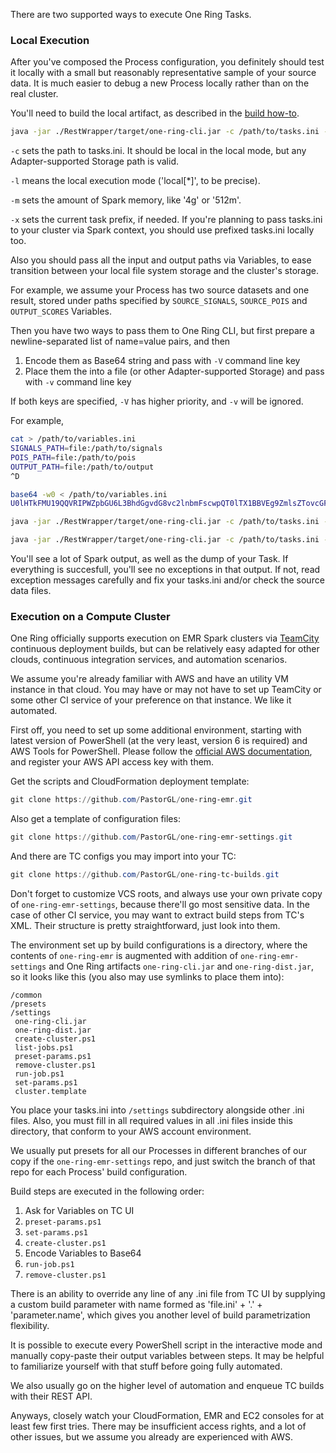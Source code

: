 There are two supported ways to execute One Ring Tasks.

### Local Execution

After you've composed the Process configuration, you definitely should test it locally with a small but reasonably representative sample of your source data. It is much easier to debug a new Process locally rather than on the real cluster.

You'll need to build the local artifact, as described in the [build how-to](BUILD.md).

```bash
java -jar ./RestWrapper/target/one-ring-cli.jar -c /path/to/tasks.ini -l -m 6g -x spark.meta
```

`-c` sets the path to tasks.ini. It should be local in the local mode, but any Adapter-supported Storage path is valid.

`-l` means the local execution mode ('local[*]', to be precise).

`-m` sets the amount of Spark memory, like '4g' or '512m'.

`-x` sets the current task prefix, if needed. If you're planning to pass tasks.ini to your cluster via Spark context, you should use prefixed tasks.ini locally too.

Also you should pass all the input and output paths via Variables, to ease transition between your local file system storage and the cluster's storage.

For example, we assume your Process has two source datasets and one result, stored under paths specified by `SOURCE_SIGNALS`, `SOURCE_POIS` and `OUTPUT_SCORES` Variables.

Then you have two ways to pass them to One Ring CLI, but first prepare a newline-separated list of name=value pairs, and then
1. Encode them as Base64 string and pass with `-V` command line key
1. Place them the into a file (or other Adapter-supported Storage) and pass with `-v` command line key

If both keys are specified, `-V` has higher priority, and `-v` will be ignored.

For example,

```bash
cat > /path/to/variables.ini
SIGNALS_PATH=file:/path/to/signals
POIS_PATH=file:/path/to/pois
OUTPUT_PATH=file:/path/to/output
^D

base64 -w0 < /path/to/variables.ini
U0lHTkFMU19QQVRIPWZpbGU6L3BhdGgvdG8vc2lnbmFscwpQT0lTX1BBVEg9ZmlsZTovcGF0aC90by9wb2lzCk9VVFBVVF9QQVRIPWZpbGU6L3BhdGgvdG8vb3V0cHV0Cg==

java -jar ./RestWrapper/target/one-ring-cli.jar -c /path/to/tasks.ini -l -m 6g -V U0lHTkFMU19QQVRIPWZpbGU6L3BhdGgvdG8vc2lnbmFscwpQT0lTX1BBVEg9ZmlsZTovcGF0aC90by9wb2lzCk9VVFBVVF9QQVRIPWZpbGU6L3BhdGgvdG8vb3V0cHV0Cg==

java -jar ./RestWrapper/target/one-ring-cli.jar -c /path/to/tasks.ini -l -m 6g -v /path/to/variables.ini
```

You'll see a lot of Spark output, as well as the dump of your Task. If everything is succesfull, you'll see no exceptions in that output. If not, read exception messages carefully and fix your tasks.ini and/or check the source data files.

### Execution on a Compute Cluster

One Ring officially supports execution on EMR Spark clusters via [TeamCity](https://www.jetbrains.com/teamcity/) continuous deployment builds, but can be relatively easy adapted for other clouds, continuous integration services, and automation scenarios.

We assume you're already familiar with AWS and have an utility VM instance in that cloud. You may have or may not have to set up TeamCity or some other CI service of your preference on that instance. We like it automated.

First off, you need to set up some additional environment, starting with latest version of PowerShell (at the very least, version 6 is required) and AWS Tools for PowerShell. Please follow the [official AWS documentation](https://aws.amazon.com/powershell/), and register your AWS API access key with them.

Get the scripts and CloudFormation deployment template:
```powershell
git clone https://github.com/PastorGL/one-ring-emr.git
```

Also get a template of configuration files:
```powershell
git clone https://github.com/PastorGL/one-ring-emr-settings.git
```

And there are TC configs you may import into your TC:
```powershell
git clone https://github.com/PastorGL/one-ring-tc-builds.git
```

Don't forget to customize VCS roots, and always use your own private copy of `one-ring-emr-settings`, because there'll go most sensitive data. In the case of other CI service, you may want to extract build steps from TC's XML. Their structure is pretty straightforward, just look into them.

The environment set up by build configurations is a directory, where the contents of `one-ring-emr` is augmented with addition of `one-ring-emr-settings` and One Ring artifacts `one-ring-cli.jar` and `one-ring-dist.jar`, so it looks like this (you also may use symlinks to place them into):

```
/common
/presets
/settings
 one-ring-cli.jar
 one-ring-dist.jar
 create-cluster.ps1
 list-jobs.ps1
 preset-params.ps1
 remove-cluster.ps1
 run-job.ps1
 set-params.ps1
 cluster.template
```

You place your tasks.ini into `/settings` subdirectory alongside other .ini files. Also, you must fill in all required values in all .ini files inside this directory, that conform to your AWS account environment.

We usually put presets for all our Processes in different branches of our copy if the `one-ring-emr-settings` repo, and just switch the branch of that repo for each Process' build configuration.

Build steps are executed in the following order:
1. Ask for Variables on TC UI
1. `preset-params.ps1`
1. `set-params.ps1`
1. `create-cluster.ps1`
1. Encode Variables to Base64
1. `run-job.ps1`
1. `remove-cluster.ps1`

There is an ability to override any line of any .ini file from TC UI by supplying a custom build parameter with name formed as 'file.ini' + '.' + 'parameter.name', which gives you another level of build parametrization flexibility.

It is possible to execute every PowerShell script in the interactive mode and manually copy-paste their output variables between steps. It may be helpful to familiarize yourself with that stuff before going fully automated.

We also usually go on the higher level of automation and enqueue TC builds with their REST API.

Anyways, closely watch your CloudFormation, EMR and EC2 consoles for at least few first tries. There may be insufficient access rights, and a lot of other issues, but we assume you already are experienced with AWS.